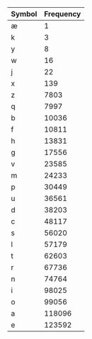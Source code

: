 | Symbol | Frequency |
|--------|-----------|
|   æ   |    1    |
|   k   |    3    |
|   y   |    8    |
|   w   |    16    |
|   j   |    22    |
|   x   |    139    |
|   z   |    7803    |
|   q   |    7997    |
|   b   |    10036    |
|   f   |    10811    |
|   h   |    13831    |
|   g   |    17556    |
|   v   |    23585    |
|   m   |    24233    |
|   p   |    30449    |
|   u   |    36561    |
|   d   |    38203    |
|   c   |    48117    |
|   s   |    56020    |
|   l   |    57179    |
|   t   |    62603    |
|   r   |    67736    |
|   n   |    74764    |
|   i   |    98025    |
|   o   |    99056    |
|   a   |    118096    |
|   e   |    123592    |
